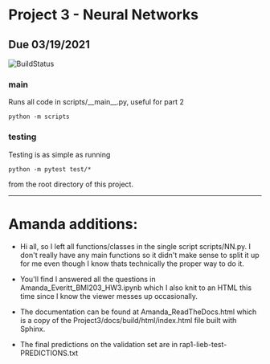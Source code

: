 # Project 3 - Neural Networks
## Due 03/19/2021

![BuildStatus](https://github.com/aseveritt/BMI203_Project3/workflows/HW3/badge.svg?event=push)

### main
Runs all code in scripts/\_\_main\_\_.py, useful for part 2
```
python -m scripts
```

### testing
Testing is as simple as running
```
python -m pytest test/*
```
from the root directory of this project.



-----------------------------------------------------
# Amanda additions:

- Hi all, so I left all functions/classes in the single script scripts/NN.py. I don't really have any main functions so it didn't make sense to split it up for me even though I know thats technically the proper way to do it. 

- You'll find I answered all the questions in Amanda_Everitt_BMI203_HW3.ipynb which I also knit to an HTML this time since I know the viewer messes up occasionally. 

- The documentation can be found at Amanda_ReadTheDocs.html which is a copy of the Project3/docs/build/html/index.html file built with Sphinx. 

- The final predictions on the validation set are in rap1-lieb-test-PREDICTIONS.txt


